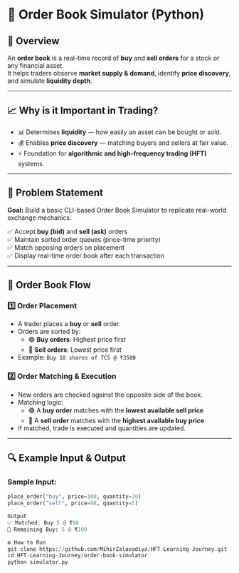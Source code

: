 # 🐺 Order Book Simulator (Python)

## 🧭 Overview
An **order book** is a real-time record of **buy** and **sell orders** for a stock or any financial asset.  
It helps traders observe **market supply & demand**, identify **price discovery**, and simulate **liquidity depth**.

---

## 📈 Why is it Important in Trading?
- 📊 Determines **liquidity** — how easily an asset can be bought or sold.
- 💰 Enables **price discovery** — matching buyers and sellers at fair value.
- ⚡ Foundation for **algorithmic and high-frequency trading (HFT)** systems.

---

## 🎯 Problem Statement

**Goal:** Build a basic CLI-based Order Book Simulator to replicate real-world exchange mechanics.

✅ Accept **buy (bid)** and **sell (ask)** orders  
✅ Maintain sorted order queues (price-time priority)  
✅ Match opposing orders on placement  
✅ Display real-time order book after each transaction

---

## 🔁 Order Book Flow

### 1️⃣ Order Placement
- A trader places a **buy** or **sell** order.
- Orders are sorted by:
  - 🟢 **Buy orders**: Highest price first
  - 🔴 **Sell orders**: Lowest price first
- Example: `Buy 10 shares of TCS @ ₹3500`

### 2️⃣ Order Matching & Execution
- New orders are checked against the opposite side of the book.
- Matching logic:
  - 🟢 A **buy order** matches with the **lowest available sell price**
  - 🔴 A **sell order** matches with the **highest available buy price**
- If matched, trade is executed and quantities are updated.

---

## 🔍 Example Input & Output

### Sample Input:
```python
place_order("buy", price=100, quantity=10)
place_order("sell", price=98, quantity=5)

Output
✅ Matched: Buy 5 @ ₹98
📘 Remaining Buy: 5 @ ₹100

⚙️ How to Run
git clone https://github.com/MihirZalavadiya/HFT-Learning-Journey.git
cd HFT-Learning-Journey/order-book-simulator
python simulator.py

